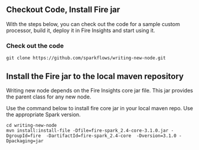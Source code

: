 ## Checkout Code, Install Fire jar

With the steps below, you can check out the code for a sample custom processor, build it, deploy it in Fire Insights and start using it.

### Check out the code

    git clone https://github.com/sparkflows/writing-new-node.git

## Install the Fire jar to the local maven repository

Writing new node depends on the Fire Insights core jar file. This jar provides the parent class for any new node. 

Use the command below to install fire core jar in your local maven repo. Use the appropriate Spark version.

    cd writing-new-node
    mvn install:install-file -Dfile=fire-spark_2.4-core-3.1.0.jar -DgroupId=fire  -DartifactId=fire-spark_2.4-core  -Dversion=3.1.0 -Dpackaging=jar
    

